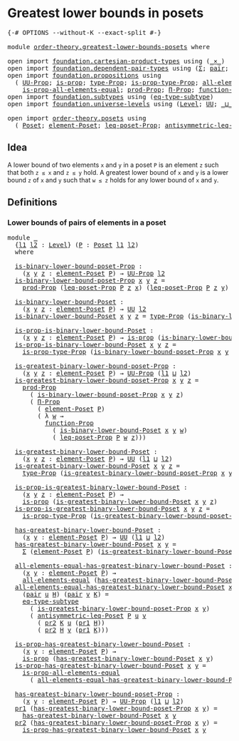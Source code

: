 # Greatest lower bounds in posets

<pre class="Agda"><a id="44" class="Symbol">{-#</a> <a id="48" class="Keyword">OPTIONS</a> <a id="56" class="Pragma">--without-K</a> <a id="68" class="Pragma">--exact-split</a> <a id="82" class="Symbol">#-}</a>

<a id="87" class="Keyword">module</a> <a id="94" href="order-theory.greatest-lower-bounds-posets.html" class="Module">order-theory.greatest-lower-bounds-posets</a> <a id="136" class="Keyword">where</a>

<a id="143" class="Keyword">open</a> <a id="148" class="Keyword">import</a> <a id="155" href="foundation.cartesian-product-types.html" class="Module">foundation.cartesian-product-types</a> <a id="190" class="Keyword">using</a> <a id="196" class="Symbol">(</a><a id="197" href="foundation-core.cartesian-product-types.html#590" class="Function Operator">_×_</a><a id="200" class="Symbol">)</a>
<a id="202" class="Keyword">open</a> <a id="207" class="Keyword">import</a> <a id="214" href="foundation.dependent-pair-types.html" class="Module">foundation.dependent-pair-types</a> <a id="246" class="Keyword">using</a> <a id="252" class="Symbol">(</a><a id="253" href="foundation-core.dependent-pair-types.html#515" class="Record">Σ</a><a id="254" class="Symbol">;</a> <a id="256" href="foundation-core.dependent-pair-types.html#588" class="InductiveConstructor">pair</a><a id="260" class="Symbol">;</a> <a id="262" href="foundation-core.dependent-pair-types.html#605" class="Field">pr1</a><a id="265" class="Symbol">;</a> <a id="267" href="foundation-core.dependent-pair-types.html#617" class="Field">pr2</a><a id="270" class="Symbol">)</a>
<a id="272" class="Keyword">open</a> <a id="277" class="Keyword">import</a> <a id="284" href="foundation.propositions.html" class="Module">foundation.propositions</a> <a id="308" class="Keyword">using</a>
  <a id="316" class="Symbol">(</a> <a id="318" href="foundation-core.propositions.html#1393" class="Function">UU-Prop</a><a id="325" class="Symbol">;</a> <a id="327" href="foundation-core.propositions.html#1309" class="Function">is-prop</a><a id="334" class="Symbol">;</a> <a id="336" href="foundation-core.propositions.html#1495" class="Function">type-Prop</a><a id="345" class="Symbol">;</a> <a id="347" href="foundation-core.propositions.html#1562" class="Function">is-prop-type-Prop</a><a id="364" class="Symbol">;</a> <a id="366" href="foundation-core.propositions.html#2206" class="Function">all-elements-equal</a><a id="384" class="Symbol">;</a>
    <a id="390" href="foundation-core.propositions.html#2405" class="Function">is-prop-all-elements-equal</a><a id="416" class="Symbol">;</a> <a id="418" href="foundation-core.propositions.html#5874" class="Function">prod-Prop</a><a id="427" class="Symbol">;</a> <a id="429" href="foundation-core.propositions.html#6694" class="Function">Π-Prop</a><a id="435" class="Symbol">;</a> <a id="437" href="foundation-core.propositions.html#8294" class="Function">function-Prop</a><a id="450" class="Symbol">)</a>
<a id="452" class="Keyword">open</a> <a id="457" class="Keyword">import</a> <a id="464" href="foundation.subtypes.html" class="Module">foundation.subtypes</a> <a id="484" class="Keyword">using</a> <a id="490" class="Symbol">(</a><a id="491" href="foundation-core.subtypes.html#3455" class="Function">eq-type-subtype</a><a id="506" class="Symbol">)</a>
<a id="508" class="Keyword">open</a> <a id="513" class="Keyword">import</a> <a id="520" href="foundation.universe-levels.html" class="Module">foundation.universe-levels</a> <a id="547" class="Keyword">using</a> <a id="553" class="Symbol">(</a><a id="554" href="Agda.Primitive.html#597" class="Postulate">Level</a><a id="559" class="Symbol">;</a> <a id="561" href="foundation-core.universe-levels.html#235" class="Primitive">UU</a><a id="563" class="Symbol">;</a> <a id="565" href="Agda.Primitive.html#810" class="Primitive Operator">_⊔_</a><a id="568" class="Symbol">)</a>

<a id="571" class="Keyword">open</a> <a id="576" class="Keyword">import</a> <a id="583" href="order-theory.posets.html" class="Module">order-theory.posets</a> <a id="603" class="Keyword">using</a>
  <a id="611" class="Symbol">(</a> <a id="613" href="order-theory.posets.html#731" class="Function">Poset</a><a id="618" class="Symbol">;</a> <a id="620" href="order-theory.posets.html#1145" class="Function">element-Poset</a><a id="633" class="Symbol">;</a> <a id="635" href="order-theory.posets.html#1194" class="Function">leq-poset-Prop</a><a id="649" class="Symbol">;</a> <a id="651" href="order-theory.posets.html#1983" class="Function">antisymmetric-leq-Poset</a><a id="674" class="Symbol">)</a>
</pre>
## Idea

A lower bound of two elements `x` and `y` in a poset `P` is an element `z` such that both `z ≤ x` and `z ≤ y` hold. A greatest lower bound of `x` and `y` is a lower bound `z` of `x` and `y` such that `w ≤ z` holds for any lower bound of `x` and `y`.

## Definitions

### Lower bounds of pairs of elements in a poset

<pre class="Agda"><a id="1015" class="Keyword">module</a> <a id="1022" href="order-theory.greatest-lower-bounds-posets.html#1022" class="Module">_</a>
  <a id="1026" class="Symbol">{</a><a id="1027" href="order-theory.greatest-lower-bounds-posets.html#1027" class="Bound">l1</a> <a id="1030" href="order-theory.greatest-lower-bounds-posets.html#1030" class="Bound">l2</a> <a id="1033" class="Symbol">:</a> <a id="1035" href="Agda.Primitive.html#597" class="Postulate">Level</a><a id="1040" class="Symbol">}</a> <a id="1042" class="Symbol">(</a><a id="1043" href="order-theory.greatest-lower-bounds-posets.html#1043" class="Bound">P</a> <a id="1045" class="Symbol">:</a> <a id="1047" href="order-theory.posets.html#731" class="Function">Poset</a> <a id="1053" href="order-theory.greatest-lower-bounds-posets.html#1027" class="Bound">l1</a> <a id="1056" href="order-theory.greatest-lower-bounds-posets.html#1030" class="Bound">l2</a><a id="1058" class="Symbol">)</a>
  <a id="1062" class="Keyword">where</a>

  <a id="1071" href="order-theory.greatest-lower-bounds-posets.html#1071" class="Function">is-binary-lower-bound-poset-Prop</a> <a id="1104" class="Symbol">:</a>
    <a id="1110" class="Symbol">(</a><a id="1111" href="order-theory.greatest-lower-bounds-posets.html#1111" class="Bound">x</a> <a id="1113" href="order-theory.greatest-lower-bounds-posets.html#1113" class="Bound">y</a> <a id="1115" href="order-theory.greatest-lower-bounds-posets.html#1115" class="Bound">z</a> <a id="1117" class="Symbol">:</a> <a id="1119" href="order-theory.posets.html#1145" class="Function">element-Poset</a> <a id="1133" href="order-theory.greatest-lower-bounds-posets.html#1043" class="Bound">P</a><a id="1134" class="Symbol">)</a> <a id="1136" class="Symbol">→</a> <a id="1138" href="foundation-core.propositions.html#1393" class="Function">UU-Prop</a> <a id="1146" href="order-theory.greatest-lower-bounds-posets.html#1030" class="Bound">l2</a>
  <a id="1151" href="order-theory.greatest-lower-bounds-posets.html#1071" class="Function">is-binary-lower-bound-poset-Prop</a> <a id="1184" href="order-theory.greatest-lower-bounds-posets.html#1184" class="Bound">x</a> <a id="1186" href="order-theory.greatest-lower-bounds-posets.html#1186" class="Bound">y</a> <a id="1188" href="order-theory.greatest-lower-bounds-posets.html#1188" class="Bound">z</a> <a id="1190" class="Symbol">=</a>
    <a id="1196" href="foundation-core.propositions.html#5874" class="Function">prod-Prop</a> <a id="1206" class="Symbol">(</a><a id="1207" href="order-theory.posets.html#1194" class="Function">leq-poset-Prop</a> <a id="1222" href="order-theory.greatest-lower-bounds-posets.html#1043" class="Bound">P</a> <a id="1224" href="order-theory.greatest-lower-bounds-posets.html#1188" class="Bound">z</a> <a id="1226" href="order-theory.greatest-lower-bounds-posets.html#1184" class="Bound">x</a><a id="1227" class="Symbol">)</a> <a id="1229" class="Symbol">(</a><a id="1230" href="order-theory.posets.html#1194" class="Function">leq-poset-Prop</a> <a id="1245" href="order-theory.greatest-lower-bounds-posets.html#1043" class="Bound">P</a> <a id="1247" href="order-theory.greatest-lower-bounds-posets.html#1188" class="Bound">z</a> <a id="1249" href="order-theory.greatest-lower-bounds-posets.html#1186" class="Bound">y</a><a id="1250" class="Symbol">)</a>

  <a id="1255" href="order-theory.greatest-lower-bounds-posets.html#1255" class="Function">is-binary-lower-bound-Poset</a> <a id="1283" class="Symbol">:</a>
    <a id="1289" class="Symbol">(</a><a id="1290" href="order-theory.greatest-lower-bounds-posets.html#1290" class="Bound">x</a> <a id="1292" href="order-theory.greatest-lower-bounds-posets.html#1292" class="Bound">y</a> <a id="1294" href="order-theory.greatest-lower-bounds-posets.html#1294" class="Bound">z</a> <a id="1296" class="Symbol">:</a> <a id="1298" href="order-theory.posets.html#1145" class="Function">element-Poset</a> <a id="1312" href="order-theory.greatest-lower-bounds-posets.html#1043" class="Bound">P</a><a id="1313" class="Symbol">)</a> <a id="1315" class="Symbol">→</a> <a id="1317" href="foundation-core.universe-levels.html#235" class="Primitive">UU</a> <a id="1320" href="order-theory.greatest-lower-bounds-posets.html#1030" class="Bound">l2</a>
  <a id="1325" href="order-theory.greatest-lower-bounds-posets.html#1255" class="Function">is-binary-lower-bound-Poset</a> <a id="1353" href="order-theory.greatest-lower-bounds-posets.html#1353" class="Bound">x</a> <a id="1355" href="order-theory.greatest-lower-bounds-posets.html#1355" class="Bound">y</a> <a id="1357" href="order-theory.greatest-lower-bounds-posets.html#1357" class="Bound">z</a> <a id="1359" class="Symbol">=</a> <a id="1361" href="foundation-core.propositions.html#1495" class="Function">type-Prop</a> <a id="1371" class="Symbol">(</a><a id="1372" href="order-theory.greatest-lower-bounds-posets.html#1071" class="Function">is-binary-lower-bound-poset-Prop</a> <a id="1405" href="order-theory.greatest-lower-bounds-posets.html#1353" class="Bound">x</a> <a id="1407" href="order-theory.greatest-lower-bounds-posets.html#1355" class="Bound">y</a> <a id="1409" href="order-theory.greatest-lower-bounds-posets.html#1357" class="Bound">z</a><a id="1410" class="Symbol">)</a>

  <a id="1415" href="order-theory.greatest-lower-bounds-posets.html#1415" class="Function">is-prop-is-binary-lower-bound-Poset</a> <a id="1451" class="Symbol">:</a>
    <a id="1457" class="Symbol">(</a><a id="1458" href="order-theory.greatest-lower-bounds-posets.html#1458" class="Bound">x</a> <a id="1460" href="order-theory.greatest-lower-bounds-posets.html#1460" class="Bound">y</a> <a id="1462" href="order-theory.greatest-lower-bounds-posets.html#1462" class="Bound">z</a> <a id="1464" class="Symbol">:</a> <a id="1466" href="order-theory.posets.html#1145" class="Function">element-Poset</a> <a id="1480" href="order-theory.greatest-lower-bounds-posets.html#1043" class="Bound">P</a><a id="1481" class="Symbol">)</a> <a id="1483" class="Symbol">→</a> <a id="1485" href="foundation-core.propositions.html#1309" class="Function">is-prop</a> <a id="1493" class="Symbol">(</a><a id="1494" href="order-theory.greatest-lower-bounds-posets.html#1255" class="Function">is-binary-lower-bound-Poset</a> <a id="1522" href="order-theory.greatest-lower-bounds-posets.html#1458" class="Bound">x</a> <a id="1524" href="order-theory.greatest-lower-bounds-posets.html#1460" class="Bound">y</a> <a id="1526" href="order-theory.greatest-lower-bounds-posets.html#1462" class="Bound">z</a><a id="1527" class="Symbol">)</a>
  <a id="1531" href="order-theory.greatest-lower-bounds-posets.html#1415" class="Function">is-prop-is-binary-lower-bound-Poset</a> <a id="1567" href="order-theory.greatest-lower-bounds-posets.html#1567" class="Bound">x</a> <a id="1569" href="order-theory.greatest-lower-bounds-posets.html#1569" class="Bound">y</a> <a id="1571" href="order-theory.greatest-lower-bounds-posets.html#1571" class="Bound">z</a> <a id="1573" class="Symbol">=</a>
    <a id="1579" href="foundation-core.propositions.html#1562" class="Function">is-prop-type-Prop</a> <a id="1597" class="Symbol">(</a><a id="1598" href="order-theory.greatest-lower-bounds-posets.html#1071" class="Function">is-binary-lower-bound-poset-Prop</a> <a id="1631" href="order-theory.greatest-lower-bounds-posets.html#1567" class="Bound">x</a> <a id="1633" href="order-theory.greatest-lower-bounds-posets.html#1569" class="Bound">y</a> <a id="1635" href="order-theory.greatest-lower-bounds-posets.html#1571" class="Bound">z</a><a id="1636" class="Symbol">)</a>

  <a id="1641" href="order-theory.greatest-lower-bounds-posets.html#1641" class="Function">is-greatest-binary-lower-bound-poset-Prop</a> <a id="1683" class="Symbol">:</a>
    <a id="1689" class="Symbol">(</a><a id="1690" href="order-theory.greatest-lower-bounds-posets.html#1690" class="Bound">x</a> <a id="1692" href="order-theory.greatest-lower-bounds-posets.html#1692" class="Bound">y</a> <a id="1694" href="order-theory.greatest-lower-bounds-posets.html#1694" class="Bound">z</a> <a id="1696" class="Symbol">:</a> <a id="1698" href="order-theory.posets.html#1145" class="Function">element-Poset</a> <a id="1712" href="order-theory.greatest-lower-bounds-posets.html#1043" class="Bound">P</a><a id="1713" class="Symbol">)</a> <a id="1715" class="Symbol">→</a> <a id="1717" href="foundation-core.propositions.html#1393" class="Function">UU-Prop</a> <a id="1725" class="Symbol">(</a><a id="1726" href="order-theory.greatest-lower-bounds-posets.html#1027" class="Bound">l1</a> <a id="1729" href="Agda.Primitive.html#810" class="Primitive Operator">⊔</a> <a id="1731" href="order-theory.greatest-lower-bounds-posets.html#1030" class="Bound">l2</a><a id="1733" class="Symbol">)</a>
  <a id="1737" href="order-theory.greatest-lower-bounds-posets.html#1641" class="Function">is-greatest-binary-lower-bound-poset-Prop</a> <a id="1779" href="order-theory.greatest-lower-bounds-posets.html#1779" class="Bound">x</a> <a id="1781" href="order-theory.greatest-lower-bounds-posets.html#1781" class="Bound">y</a> <a id="1783" href="order-theory.greatest-lower-bounds-posets.html#1783" class="Bound">z</a> <a id="1785" class="Symbol">=</a>
    <a id="1791" href="foundation-core.propositions.html#5874" class="Function">prod-Prop</a>
      <a id="1807" class="Symbol">(</a> <a id="1809" href="order-theory.greatest-lower-bounds-posets.html#1071" class="Function">is-binary-lower-bound-poset-Prop</a> <a id="1842" href="order-theory.greatest-lower-bounds-posets.html#1779" class="Bound">x</a> <a id="1844" href="order-theory.greatest-lower-bounds-posets.html#1781" class="Bound">y</a> <a id="1846" href="order-theory.greatest-lower-bounds-posets.html#1783" class="Bound">z</a><a id="1847" class="Symbol">)</a>
      <a id="1855" class="Symbol">(</a> <a id="1857" href="foundation-core.propositions.html#6694" class="Function">Π-Prop</a>
        <a id="1872" class="Symbol">(</a> <a id="1874" href="order-theory.posets.html#1145" class="Function">element-Poset</a> <a id="1888" href="order-theory.greatest-lower-bounds-posets.html#1043" class="Bound">P</a><a id="1889" class="Symbol">)</a>
        <a id="1899" class="Symbol">(</a> <a id="1901" class="Symbol">λ</a> <a id="1903" href="order-theory.greatest-lower-bounds-posets.html#1903" class="Bound">w</a> <a id="1905" class="Symbol">→</a>
          <a id="1917" href="foundation-core.propositions.html#8294" class="Function">function-Prop</a>
            <a id="1943" class="Symbol">(</a> <a id="1945" href="order-theory.greatest-lower-bounds-posets.html#1255" class="Function">is-binary-lower-bound-Poset</a> <a id="1973" href="order-theory.greatest-lower-bounds-posets.html#1779" class="Bound">x</a> <a id="1975" href="order-theory.greatest-lower-bounds-posets.html#1781" class="Bound">y</a> <a id="1977" href="order-theory.greatest-lower-bounds-posets.html#1903" class="Bound">w</a><a id="1978" class="Symbol">)</a>
            <a id="1992" class="Symbol">(</a> <a id="1994" href="order-theory.posets.html#1194" class="Function">leq-poset-Prop</a> <a id="2009" href="order-theory.greatest-lower-bounds-posets.html#1043" class="Bound">P</a> <a id="2011" href="order-theory.greatest-lower-bounds-posets.html#1903" class="Bound">w</a> <a id="2013" href="order-theory.greatest-lower-bounds-posets.html#1783" class="Bound">z</a><a id="2014" class="Symbol">)))</a>

  <a id="2021" href="order-theory.greatest-lower-bounds-posets.html#2021" class="Function">is-greatest-binary-lower-bound-Poset</a> <a id="2058" class="Symbol">:</a>
    <a id="2064" class="Symbol">(</a><a id="2065" href="order-theory.greatest-lower-bounds-posets.html#2065" class="Bound">x</a> <a id="2067" href="order-theory.greatest-lower-bounds-posets.html#2067" class="Bound">y</a> <a id="2069" href="order-theory.greatest-lower-bounds-posets.html#2069" class="Bound">z</a> <a id="2071" class="Symbol">:</a> <a id="2073" href="order-theory.posets.html#1145" class="Function">element-Poset</a> <a id="2087" href="order-theory.greatest-lower-bounds-posets.html#1043" class="Bound">P</a><a id="2088" class="Symbol">)</a> <a id="2090" class="Symbol">→</a> <a id="2092" href="foundation-core.universe-levels.html#235" class="Primitive">UU</a> <a id="2095" class="Symbol">(</a><a id="2096" href="order-theory.greatest-lower-bounds-posets.html#1027" class="Bound">l1</a> <a id="2099" href="Agda.Primitive.html#810" class="Primitive Operator">⊔</a> <a id="2101" href="order-theory.greatest-lower-bounds-posets.html#1030" class="Bound">l2</a><a id="2103" class="Symbol">)</a>
  <a id="2107" href="order-theory.greatest-lower-bounds-posets.html#2021" class="Function">is-greatest-binary-lower-bound-Poset</a> <a id="2144" href="order-theory.greatest-lower-bounds-posets.html#2144" class="Bound">x</a> <a id="2146" href="order-theory.greatest-lower-bounds-posets.html#2146" class="Bound">y</a> <a id="2148" href="order-theory.greatest-lower-bounds-posets.html#2148" class="Bound">z</a> <a id="2150" class="Symbol">=</a>
    <a id="2156" href="foundation-core.propositions.html#1495" class="Function">type-Prop</a> <a id="2166" class="Symbol">(</a><a id="2167" href="order-theory.greatest-lower-bounds-posets.html#1641" class="Function">is-greatest-binary-lower-bound-poset-Prop</a> <a id="2209" href="order-theory.greatest-lower-bounds-posets.html#2144" class="Bound">x</a> <a id="2211" href="order-theory.greatest-lower-bounds-posets.html#2146" class="Bound">y</a> <a id="2213" href="order-theory.greatest-lower-bounds-posets.html#2148" class="Bound">z</a><a id="2214" class="Symbol">)</a>

  <a id="2219" href="order-theory.greatest-lower-bounds-posets.html#2219" class="Function">is-prop-is-greatest-binary-lower-bound-Poset</a> <a id="2264" class="Symbol">:</a>
    <a id="2270" class="Symbol">(</a><a id="2271" href="order-theory.greatest-lower-bounds-posets.html#2271" class="Bound">x</a> <a id="2273" href="order-theory.greatest-lower-bounds-posets.html#2273" class="Bound">y</a> <a id="2275" href="order-theory.greatest-lower-bounds-posets.html#2275" class="Bound">z</a> <a id="2277" class="Symbol">:</a> <a id="2279" href="order-theory.posets.html#1145" class="Function">element-Poset</a> <a id="2293" href="order-theory.greatest-lower-bounds-posets.html#1043" class="Bound">P</a><a id="2294" class="Symbol">)</a> <a id="2296" class="Symbol">→</a>
    <a id="2302" href="foundation-core.propositions.html#1309" class="Function">is-prop</a> <a id="2310" class="Symbol">(</a><a id="2311" href="order-theory.greatest-lower-bounds-posets.html#2021" class="Function">is-greatest-binary-lower-bound-Poset</a> <a id="2348" href="order-theory.greatest-lower-bounds-posets.html#2271" class="Bound">x</a> <a id="2350" href="order-theory.greatest-lower-bounds-posets.html#2273" class="Bound">y</a> <a id="2352" href="order-theory.greatest-lower-bounds-posets.html#2275" class="Bound">z</a><a id="2353" class="Symbol">)</a>
  <a id="2357" href="order-theory.greatest-lower-bounds-posets.html#2219" class="Function">is-prop-is-greatest-binary-lower-bound-Poset</a> <a id="2402" href="order-theory.greatest-lower-bounds-posets.html#2402" class="Bound">x</a> <a id="2404" href="order-theory.greatest-lower-bounds-posets.html#2404" class="Bound">y</a> <a id="2406" href="order-theory.greatest-lower-bounds-posets.html#2406" class="Bound">z</a> <a id="2408" class="Symbol">=</a>
    <a id="2414" href="foundation-core.propositions.html#1562" class="Function">is-prop-type-Prop</a> <a id="2432" class="Symbol">(</a><a id="2433" href="order-theory.greatest-lower-bounds-posets.html#1641" class="Function">is-greatest-binary-lower-bound-poset-Prop</a> <a id="2475" href="order-theory.greatest-lower-bounds-posets.html#2402" class="Bound">x</a> <a id="2477" href="order-theory.greatest-lower-bounds-posets.html#2404" class="Bound">y</a> <a id="2479" href="order-theory.greatest-lower-bounds-posets.html#2406" class="Bound">z</a><a id="2480" class="Symbol">)</a>

  <a id="2485" href="order-theory.greatest-lower-bounds-posets.html#2485" class="Function">has-greatest-binary-lower-bound-Poset</a> <a id="2523" class="Symbol">:</a>
    <a id="2529" class="Symbol">(</a><a id="2530" href="order-theory.greatest-lower-bounds-posets.html#2530" class="Bound">x</a> <a id="2532" href="order-theory.greatest-lower-bounds-posets.html#2532" class="Bound">y</a> <a id="2534" class="Symbol">:</a> <a id="2536" href="order-theory.posets.html#1145" class="Function">element-Poset</a> <a id="2550" href="order-theory.greatest-lower-bounds-posets.html#1043" class="Bound">P</a><a id="2551" class="Symbol">)</a> <a id="2553" class="Symbol">→</a> <a id="2555" href="foundation-core.universe-levels.html#235" class="Primitive">UU</a> <a id="2558" class="Symbol">(</a><a id="2559" href="order-theory.greatest-lower-bounds-posets.html#1027" class="Bound">l1</a> <a id="2562" href="Agda.Primitive.html#810" class="Primitive Operator">⊔</a> <a id="2564" href="order-theory.greatest-lower-bounds-posets.html#1030" class="Bound">l2</a><a id="2566" class="Symbol">)</a>
  <a id="2570" href="order-theory.greatest-lower-bounds-posets.html#2485" class="Function">has-greatest-binary-lower-bound-Poset</a> <a id="2608" href="order-theory.greatest-lower-bounds-posets.html#2608" class="Bound">x</a> <a id="2610" href="order-theory.greatest-lower-bounds-posets.html#2610" class="Bound">y</a> <a id="2612" class="Symbol">=</a>
    <a id="2618" href="foundation-core.dependent-pair-types.html#515" class="Record">Σ</a> <a id="2620" class="Symbol">(</a><a id="2621" href="order-theory.posets.html#1145" class="Function">element-Poset</a> <a id="2635" href="order-theory.greatest-lower-bounds-posets.html#1043" class="Bound">P</a><a id="2636" class="Symbol">)</a> <a id="2638" class="Symbol">(</a><a id="2639" href="order-theory.greatest-lower-bounds-posets.html#2021" class="Function">is-greatest-binary-lower-bound-Poset</a> <a id="2676" href="order-theory.greatest-lower-bounds-posets.html#2608" class="Bound">x</a> <a id="2678" href="order-theory.greatest-lower-bounds-posets.html#2610" class="Bound">y</a><a id="2679" class="Symbol">)</a>

  <a id="2684" href="order-theory.greatest-lower-bounds-posets.html#2684" class="Function">all-elements-equal-has-greatest-binary-lower-bound-Poset</a> <a id="2741" class="Symbol">:</a>
    <a id="2747" class="Symbol">(</a><a id="2748" href="order-theory.greatest-lower-bounds-posets.html#2748" class="Bound">x</a> <a id="2750" href="order-theory.greatest-lower-bounds-posets.html#2750" class="Bound">y</a> <a id="2752" class="Symbol">:</a> <a id="2754" href="order-theory.posets.html#1145" class="Function">element-Poset</a> <a id="2768" href="order-theory.greatest-lower-bounds-posets.html#1043" class="Bound">P</a><a id="2769" class="Symbol">)</a> <a id="2771" class="Symbol">→</a>
    <a id="2777" href="foundation-core.propositions.html#2206" class="Function">all-elements-equal</a> <a id="2796" class="Symbol">(</a><a id="2797" href="order-theory.greatest-lower-bounds-posets.html#2485" class="Function">has-greatest-binary-lower-bound-Poset</a> <a id="2835" href="order-theory.greatest-lower-bounds-posets.html#2748" class="Bound">x</a> <a id="2837" href="order-theory.greatest-lower-bounds-posets.html#2750" class="Bound">y</a><a id="2838" class="Symbol">)</a>
  <a id="2842" href="order-theory.greatest-lower-bounds-posets.html#2684" class="Function">all-elements-equal-has-greatest-binary-lower-bound-Poset</a> <a id="2899" href="order-theory.greatest-lower-bounds-posets.html#2899" class="Bound">x</a> <a id="2901" href="order-theory.greatest-lower-bounds-posets.html#2901" class="Bound">y</a>
    <a id="2907" class="Symbol">(</a><a id="2908" href="foundation-core.dependent-pair-types.html#588" class="InductiveConstructor">pair</a> <a id="2913" href="order-theory.greatest-lower-bounds-posets.html#2913" class="Bound">u</a> <a id="2915" href="order-theory.greatest-lower-bounds-posets.html#2915" class="Bound">H</a><a id="2916" class="Symbol">)</a> <a id="2918" class="Symbol">(</a><a id="2919" href="foundation-core.dependent-pair-types.html#588" class="InductiveConstructor">pair</a> <a id="2924" href="order-theory.greatest-lower-bounds-posets.html#2924" class="Bound">v</a> <a id="2926" href="order-theory.greatest-lower-bounds-posets.html#2926" class="Bound">K</a><a id="2927" class="Symbol">)</a> <a id="2929" class="Symbol">=</a>
    <a id="2935" href="foundation-core.subtypes.html#3455" class="Function">eq-type-subtype</a>
      <a id="2957" class="Symbol">(</a> <a id="2959" href="order-theory.greatest-lower-bounds-posets.html#1641" class="Function">is-greatest-binary-lower-bound-poset-Prop</a> <a id="3001" href="order-theory.greatest-lower-bounds-posets.html#2899" class="Bound">x</a> <a id="3003" href="order-theory.greatest-lower-bounds-posets.html#2901" class="Bound">y</a><a id="3004" class="Symbol">)</a>
      <a id="3012" class="Symbol">(</a> <a id="3014" href="order-theory.posets.html#1983" class="Function">antisymmetric-leq-Poset</a> <a id="3038" href="order-theory.greatest-lower-bounds-posets.html#1043" class="Bound">P</a> <a id="3040" href="order-theory.greatest-lower-bounds-posets.html#2913" class="Bound">u</a> <a id="3042" href="order-theory.greatest-lower-bounds-posets.html#2924" class="Bound">v</a>
        <a id="3052" class="Symbol">(</a> <a id="3054" href="foundation-core.dependent-pair-types.html#617" class="Field">pr2</a> <a id="3058" href="order-theory.greatest-lower-bounds-posets.html#2926" class="Bound">K</a> <a id="3060" href="order-theory.greatest-lower-bounds-posets.html#2913" class="Bound">u</a> <a id="3062" class="Symbol">(</a><a id="3063" href="foundation-core.dependent-pair-types.html#605" class="Field">pr1</a> <a id="3067" href="order-theory.greatest-lower-bounds-posets.html#2915" class="Bound">H</a><a id="3068" class="Symbol">))</a>
        <a id="3079" class="Symbol">(</a> <a id="3081" href="foundation-core.dependent-pair-types.html#617" class="Field">pr2</a> <a id="3085" href="order-theory.greatest-lower-bounds-posets.html#2915" class="Bound">H</a> <a id="3087" href="order-theory.greatest-lower-bounds-posets.html#2924" class="Bound">v</a> <a id="3089" class="Symbol">(</a><a id="3090" href="foundation-core.dependent-pair-types.html#605" class="Field">pr1</a> <a id="3094" href="order-theory.greatest-lower-bounds-posets.html#2926" class="Bound">K</a><a id="3095" class="Symbol">)))</a>

  <a id="3102" href="order-theory.greatest-lower-bounds-posets.html#3102" class="Function">is-prop-has-greatest-binary-lower-bound-Poset</a> <a id="3148" class="Symbol">:</a>
    <a id="3154" class="Symbol">(</a><a id="3155" href="order-theory.greatest-lower-bounds-posets.html#3155" class="Bound">x</a> <a id="3157" href="order-theory.greatest-lower-bounds-posets.html#3157" class="Bound">y</a> <a id="3159" class="Symbol">:</a> <a id="3161" href="order-theory.posets.html#1145" class="Function">element-Poset</a> <a id="3175" href="order-theory.greatest-lower-bounds-posets.html#1043" class="Bound">P</a><a id="3176" class="Symbol">)</a> <a id="3178" class="Symbol">→</a>
    <a id="3184" href="foundation-core.propositions.html#1309" class="Function">is-prop</a> <a id="3192" class="Symbol">(</a><a id="3193" href="order-theory.greatest-lower-bounds-posets.html#2485" class="Function">has-greatest-binary-lower-bound-Poset</a> <a id="3231" href="order-theory.greatest-lower-bounds-posets.html#3155" class="Bound">x</a> <a id="3233" href="order-theory.greatest-lower-bounds-posets.html#3157" class="Bound">y</a><a id="3234" class="Symbol">)</a>
  <a id="3238" href="order-theory.greatest-lower-bounds-posets.html#3102" class="Function">is-prop-has-greatest-binary-lower-bound-Poset</a> <a id="3284" href="order-theory.greatest-lower-bounds-posets.html#3284" class="Bound">x</a> <a id="3286" href="order-theory.greatest-lower-bounds-posets.html#3286" class="Bound">y</a> <a id="3288" class="Symbol">=</a>
    <a id="3294" href="foundation-core.propositions.html#2405" class="Function">is-prop-all-elements-equal</a>
      <a id="3327" class="Symbol">(</a> <a id="3329" href="order-theory.greatest-lower-bounds-posets.html#2684" class="Function">all-elements-equal-has-greatest-binary-lower-bound-Poset</a> <a id="3386" href="order-theory.greatest-lower-bounds-posets.html#3284" class="Bound">x</a> <a id="3388" href="order-theory.greatest-lower-bounds-posets.html#3286" class="Bound">y</a><a id="3389" class="Symbol">)</a>

  <a id="3394" href="order-theory.greatest-lower-bounds-posets.html#3394" class="Function">has-greatest-binary-lower-bound-poset-Prop</a> <a id="3437" class="Symbol">:</a>
    <a id="3443" class="Symbol">(</a><a id="3444" href="order-theory.greatest-lower-bounds-posets.html#3444" class="Bound">x</a> <a id="3446" href="order-theory.greatest-lower-bounds-posets.html#3446" class="Bound">y</a> <a id="3448" class="Symbol">:</a> <a id="3450" href="order-theory.posets.html#1145" class="Function">element-Poset</a> <a id="3464" href="order-theory.greatest-lower-bounds-posets.html#1043" class="Bound">P</a><a id="3465" class="Symbol">)</a> <a id="3467" class="Symbol">→</a> <a id="3469" href="foundation-core.propositions.html#1393" class="Function">UU-Prop</a> <a id="3477" class="Symbol">(</a><a id="3478" href="order-theory.greatest-lower-bounds-posets.html#1027" class="Bound">l1</a> <a id="3481" href="Agda.Primitive.html#810" class="Primitive Operator">⊔</a> <a id="3483" href="order-theory.greatest-lower-bounds-posets.html#1030" class="Bound">l2</a><a id="3485" class="Symbol">)</a>
  <a id="3489" href="foundation-core.dependent-pair-types.html#605" class="Field">pr1</a> <a id="3493" class="Symbol">(</a><a id="3494" href="order-theory.greatest-lower-bounds-posets.html#3394" class="Function">has-greatest-binary-lower-bound-poset-Prop</a> <a id="3537" href="order-theory.greatest-lower-bounds-posets.html#3537" class="Bound">x</a> <a id="3539" href="order-theory.greatest-lower-bounds-posets.html#3539" class="Bound">y</a><a id="3540" class="Symbol">)</a> <a id="3542" class="Symbol">=</a>
    <a id="3548" href="order-theory.greatest-lower-bounds-posets.html#2485" class="Function">has-greatest-binary-lower-bound-Poset</a> <a id="3586" href="order-theory.greatest-lower-bounds-posets.html#3537" class="Bound">x</a> <a id="3588" href="order-theory.greatest-lower-bounds-posets.html#3539" class="Bound">y</a>
  <a id="3592" href="foundation-core.dependent-pair-types.html#617" class="Field">pr2</a> <a id="3596" class="Symbol">(</a><a id="3597" href="order-theory.greatest-lower-bounds-posets.html#3394" class="Function">has-greatest-binary-lower-bound-poset-Prop</a> <a id="3640" href="order-theory.greatest-lower-bounds-posets.html#3640" class="Bound">x</a> <a id="3642" href="order-theory.greatest-lower-bounds-posets.html#3642" class="Bound">y</a><a id="3643" class="Symbol">)</a> <a id="3645" class="Symbol">=</a>
    <a id="3651" href="order-theory.greatest-lower-bounds-posets.html#3102" class="Function">is-prop-has-greatest-binary-lower-bound-Poset</a> <a id="3697" href="order-theory.greatest-lower-bounds-posets.html#3640" class="Bound">x</a> <a id="3699" href="order-theory.greatest-lower-bounds-posets.html#3642" class="Bound">y</a>
</pre>
